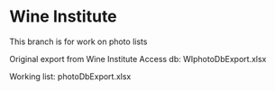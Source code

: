 # Wine Institute

This branch is for work on photo lists

Original export from Wine Institute Access db: WIphotoDbExport.xlsx

Working list: photoDbExport.xlsx

